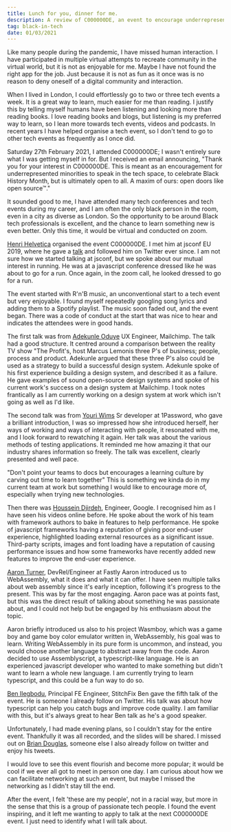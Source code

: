 ```yaml
---
title: Lunch for you, dinner for me.
description: A review of C000000DE, an event to encourage underrepresented minorities to speak in the tech space.
tag: black-in-tech
date: 01/03/2021
---
```


Like many people during the pandemic, I have missed human interaction.
I have participated in multiple virtual attempts to recreate community in the virtual world, but it is not as enjoyable for me. Maybe I have not found the right app for the job.
Just because it is not as fun as it once was is no reason to deny oneself of a digital community and interaction.

When I lived in London, I could effortlessly go to two or three tech events a week.
It is a great way to learn, much easier for me than reading.
I justify this by telling myself humans have been listening and looking more than reading books.
I love reading books and blogs, but listening is my preferred way to learn, so I lean more towards tech events, videos and podcasts.
In recent years I have helped organise a tech event, so I don't tend to go to other tech events as frequently as I once did.

Saturday 27th February 2021, I attended C000000DE; I wasn't entirely sure what I was getting myself in for.
But I received an email announcing, "Thank you for your interest in C000000DE.
This is meant as an encouragement for underrepresented minorities to speak in the tech space, to celebrate Black History Month, but is ultimately open to all. A maxim of ours: open doors like open source™."

It sounded good to me, I have attended many tech conferences and tech events during my career, and I am often the only black person in the room, even in a city as diverse as London.
So the opportunity to be around Black tech professionals is excellent, and the chance to learn something new is even better.
Only this time, it would be virtual and conducted on zoom.

[Henri Helvetica](https://twitter.com/HenriHelvetica) organised the event C000000DE. I met him at jsconf EU 2019, where he gave a [talk](https://2019.jsconf.eu/henri-helvetica/shape-of-the-web.html) and followed him on Twitter ever since. I am not sure how we started talking at jsconf, but we spoke about our mutual interest in running.
He was at a javascript conference dressed like he was about to go for a run.
Once again, in the zoom call, he looked dressed to go for a run.

The event started with R'n'B music, an unconventional start to a tech event but very enjoyable. I found myself repeatedly googling song lyrics and adding them to a Spotify playlist. The music soon faded out, and the event began. There was a code of conduct at the start that was nice to hear and indicates the attendees were in good hands.

The first talk was from [Adekunle Oduye](https://twitter.com/adekunleoduye) UX Engineer, Mailchimp.
The talk had a good structure. It centred around a comparison between the reality TV show "The Profit's, host Marcus Lemonis three P's of business; people, process and product. Adekunle argued that these three P's also could be used as a strategy to build a successful design system. Adekunle spoke of his first experience building a design system, and described it as a failure. He gave examples of sound open-source design systems and spoke of his current work's success on a design system at Mailchimp. I took notes frantically as I am currently working on a design system at work which isn't going as well as I'd like.

The second talk was from [Youri Wims](https://twitter.com/_yourijwims_) Sr developer at 1Password, who gave a brilliant introduction, I was so impressed how she introduced herself, her ways of working and ways of interacting with people, it resonated with me, and I look forward to rewatching it again. Her talk was about the various methods of testing applications. It reminded me how amazing it that our industry shares information so freely. The talk was excellent, clearly presented and well pace.

"Don't point your teams to docs but encourages a learning culture by carving out time to learn together" This is something we kinda do in my current team at work but something I would like to encourage more of, especially when trying new technologies.

Then there was [Houssein Djirdeh](https://twitter.com/hdjirdeh), Engineer, Google. I recognised him as I have seen his videos online before. He spoke about the work of his team with framework authors to bake in features to help performance. He spoke of javascript frameworks having a reputation of giving poor end-user experience, highlighted loading external resources as a significant issue. Third-party scripts, images and font loading have a reputation of causing performance issues and how some frameworks have recently added new features to improve the end-user experience.

[Aaron Turner](https://twitter.com/torch2424), DevRel/Engineer at Fastly
Aaron introduced us to WebAssembly, what it does and what it can offer.
I have seen multiple talks about web assembly since it's early inception, following it's progress to the present.
This was by far the most engaging. Aaron pace was at points fast, but this was the direct result of talking about something he was passionate about, and I could not help but be engaged by his enthusiasm about the topic.

Aaron briefly introduced us also to his project Wasmboy, which was a game boy and game boy color emulator written in, WebAssembly, his goal was to learn. Writing WebAssembly in its pure form is uncommon, and instead, you would choose another language to abstract away from the code. Aaron decided to use Assemblyscript, a typescript-like language. He is an experienced javascript developer who wanted to make something but didn't want to learn a whole new language. I am currently trying to learn typescript, and this could be a fun way to do so.

[Ben Ilegbodu](https://twitter.com/benmvp), Principal FE Engineer, StitchFix
Ben gave the fifth talk of the event. He is someone I already follow on Twitter.
His talk was about how typescript can help you catch bugs and improve code quality.
I am familiar with this, but it's always great to hear Ben talk as he's a good speaker.

Unfortunately, I had made evening plans, so I couldn't stay for the entire event.
Thankfully it was all recorded, and the slides will be shared.
I missed out on [Brian Douglas](https://twitter.com/bdougieYO), someone else I also already follow on twitter and enjoy his tweets.

I would love to see this event flourish and become more popular; it would be cool if we ever all got to meet in person one day.
I am curious about how we can facilitate networking at such an event, but maybe I missed the networking as I didn't stay till the end.

After the event, I felt 'these are my people', not in a racial way, but more in the sense that this is a group of passionate tech people.
I found the event inspiring, and it left me wanting to apply to talk at the next C000000DE event. I just need to identify what I will talk about.
